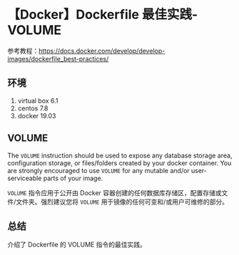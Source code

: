 # 【Docker】Dockerfile 最佳实践-VOLUME

参考教程：https://docs.docker.com/develop/develop-images/dockerfile_best-practices/

## 环境

1. virtual box 6.1
2. centos 7.8
3. docker 19.03

## VOLUME

The `VOLUME` instruction should be used to expose any database storage area, configuration storage, or files/folders created by your docker container. You are strongly encouraged to use `VOLUME` for any mutable and/or user-serviceable parts of your image.

`VOLUME` 指令应用于公开由 Docker 容器创建的任何数据库存储区，配置存储或文件/文件夹。强烈建议您将 `VOLUME` 用于镜像的任何可变和/或用户可维修的部分。

## 总结

介绍了 Dockerfile 的 VOLUME 指令的最佳实践。